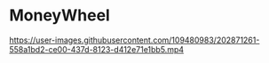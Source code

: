 # MoneyWheel
 
https://user-images.githubusercontent.com/109480983/202871261-558a1bd2-ce00-437d-8123-d412e71e1bb5.mp4
